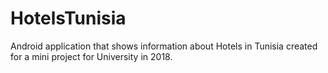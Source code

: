 # HotelsTunisia
Android application that shows information about Hotels in Tunisia created for a mini project for University in 2018.
